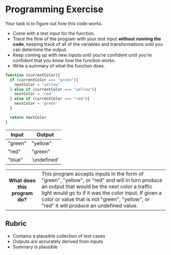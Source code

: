 # Programming Exercise

Your task is to figure out how this code works.

* Come with a test input for the function.
* Trace the flow of the program with your test input **without running the code**, keeping track of all of the variables and transformations until you can determine the output.
* Keep coming up with new inputs until you're confident until you're confident that you know how the function works.
* Write a summary of what the function does.

```js
function (currentColor){
  if (currentColor === "green"){
    nextColor = "yellow"
  } else if (currentColor === "yellow"){
    nextColor = 'red'
  } else if (currentColor === "red"){
    nextColor = 'green'
  }

  return nextColor
}
```

| Input | Output |
| ----- | ------ |
|   "green"    |  "yellow"      | 
|   "red"    |   "green"     | 
|   "blue"    |   'undefined'     | 

<table>
  <tr>
    <th>What does this program do?</th>
    <td>This program accepts inputs in the form of "green", "yellow", or "red" and will in turn produce an output that would be the next color a traffic light would go to if it was the color input. If given a color or value that is not "green", "yellow", or "red" it will produce an undefined value.</td>
  </tr>
</table>

## Rubric

* Contains a plausible collection of test cases
* Outputs are accurately derived from inputs
* Summary is plausible
